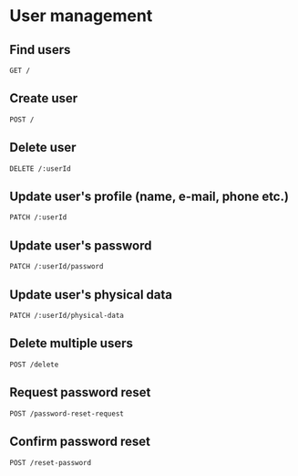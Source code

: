 # User management

## Find users

`GET /`

## Create user

`POST /`

## Delete user

`DELETE /:userId`

## Update user's profile (name, e-mail, phone etc.)

`PATCH /:userId`

## Update user's password

`PATCH /:userId/password`

## Update user's physical data

`PATCH /:userId/physical-data`

## Delete multiple users

`POST /delete`

## Request password reset

`POST /password-reset-request`

## Confirm password reset

`POST /reset-password`
